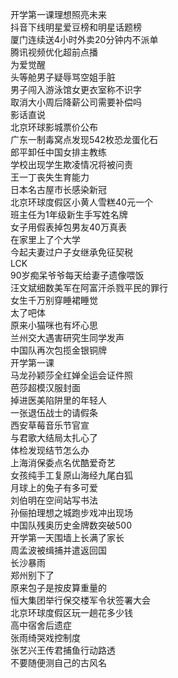 开学第一课理想照亮未来  
抖音下线明星爱豆榜和明星话题榜  
厦门连续送4小时外卖20分钟内不派单  
腾讯视频优化超前点播  
为爱觉醒  
头等舱男子疑辱骂空姐手脏  
男子闯入游泳馆女更衣室称不识字  
取消大小周后降薪公司需要补偿吗  
影话直说  
北京环球影城票价公布  
广东一制毒窝点发现542枚恐龙蛋化石  
郎平卸任中国女排主教练  
学校出现学生欺凌情况将被问责  
王一丁丧失生育能力  
日本名古屋市长感染新冠  
北京环球度假区小黄人雪糕40元一个  
班主任为1年级新生手写姓名牌  
女子用假表掉包男友40万真表  
在家里上了个大学  
今起夫妻过户子女继承免征契税  
LCK  
90岁痴呆爷爷每天给妻子遗像喂饭  
汪文斌细数美军在阿富汗杀戮平民的罪行  
女生千万别穿睡裙睡觉  
太了吧体  
原来小猫咪也有坏心思  
兰州交大遇害研究生同学发声  
中国队再次包揽金银铜牌  
开学第一课  
马龙孙颖莎全红婵全运会证件照  
芭莎超模汉服封面  
掉进医美陷阱里的年轻人  
一张退伍战士的请假条  
西安草莓音乐节官宣  
与君歌大结局太扎心了  
体检发现结节怎么办  
上海消保委点名优酷爱奇艺  
女孩纯手工复原山海经九尾白狐  
月球上的兔子有多可爱  
刘伯明在空间站写书法  
孙俪拍理想之城跑步戏冲出现场  
中国队残奥历史金牌数突破500  
开学第一天围墙上长满了家长  
周孟波被缉捕并遣返回国  
长沙暴雨  
郑州别下了  
原来包子是按皮算重量的  
恒大集团举行保交楼军令状签署大会  
北京环球度假区玩一趟花多少钱  
高中宿舍后遗症  
张雨绮哭戏控制度  
张艺兴王传君捕鱼行动路透  
不要随便测自己的古风名  
